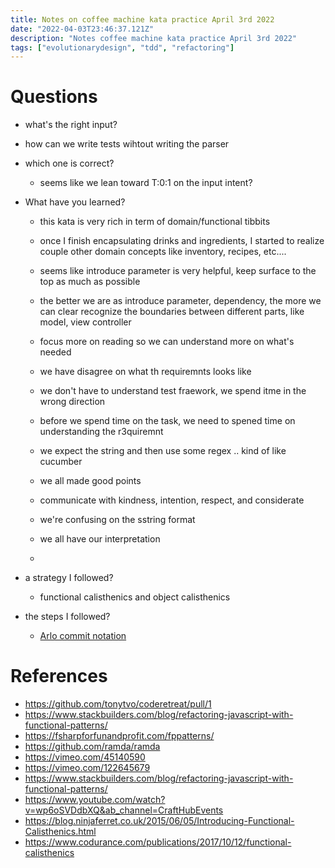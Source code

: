 ```yaml
---
title: Notes on coffee machine kata practice April 3rd 2022
date: "2022-04-03T23:46:37.121Z"
description: "Notes coffee machine kata practice April 3rd 2022"
tags: ["evolutionarydesign", "tdd", "refactoring"]
---
```


# Questions
- what's the right input?
- how can we write tests wihtout writing the parser
- which one is correct?
  - seems like we lean toward T:0:1 on the input intent? 

- What have you learned?
  - this kata is very rich in term of domain/functional tibbits
  - once I finish encapsulating drinks and ingredients, I started to realize couple other domain concepts like inventory, recipes, etc....
  - seems like introduce parameter is very helpful, keep surface to the top as much as possible
  - the better we are as introduce parameter, dependency, the more we can clear recognize the boundaries between different parts, like model, view controller
  - focus more on reading so we can understand more on what's needed
  - we have disagree on what th requiremnts looks like
  - we don't have to understand test fraework, we spend itme in the wrong direction
  - before we spend time on the task, we need to spened time on understanding the r3quiremnt
  - we expect the string and then use some regex .. kind of like cucumber
  - we all made good points
  - communicate with kindness, intention, respect, and considerate
  - we're confusing on the sstring format
  - we all have our interpretation

  - 
- a strategy I followed?
  - functional calisthenics and object calisthenics
- the steps I followed?
  - [Arlo commit notation](https://github.com/RefactoringCombos/ArlosCommitNotation)
# References
- https://github.com/tonytvo/coderetreat/pull/1
- https://www.stackbuilders.com/blog/refactoring-javascript-with-functional-patterns/
- https://fsharpforfunandprofit.com/fppatterns/
- https://github.com/ramda/ramda
- https://vimeo.com/45140590
- https://vimeo.com/122645679
- https://www.stackbuilders.com/blog/refactoring-javascript-with-functional-patterns/
- https://www.youtube.com/watch?v=wp6oSVDdbXQ&ab_channel=CraftHubEvents
- https://blog.ninjaferret.co.uk/2015/06/05/Introducing-Functional-Calisthenics.html
- https://www.codurance.com/publications/2017/10/12/functional-calisthenics